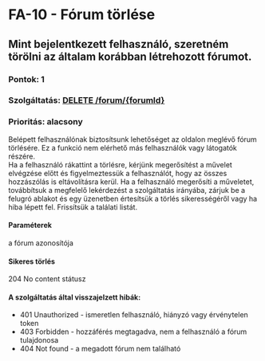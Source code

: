 # FA-10 - Fórum törlése

## Mint bejelentkezett felhasználó, szeretném törölni az általam korábban létrehozott fórumot.

### Pontok: 1
### Szolgáltatás: [DELETE /forum/{forumId}](http://localhost:5000/api-doc#/Forum/ForumController_deleteForum)
### Prioritás: alacsony

Belépett felhasználónak biztosítsunk lehetőséget az oldalon meglévő fórum törlésére. Ez a funkció nem elérhető más felhasználók vagy látogatók részére.  
Ha a felhasználó rákattint a törlésre, kérjünk megerősítést a művelet elvégzése előtt és figyelmeztessük a felhasználót, hogy az összes hozzászólás is eltávolításra kerül. Ha a felhasználó megerősíti a műveletet, továbbítsuk a megfelelő lekérdezést a szolgáltatás irányába, zárjuk be a felugró ablakot és egy üzenetben értesítsük a törlés sikerességéről vagy ha hiba lépett fel. Frissítsük a találati listát.  

#### Paraméterek
a fórum azonosítója

#### Sikeres törlés
204 No content státusz

#### A szolgáltatás által visszajelzett hibák:
- 401 Unauthorized - ismeretlen felhasználó, hiányzó vagy érvénytelen token
- 403 Forbidden - hozzáférés megtagadva, nem a felhasználó a fórum tulajdonosa
- 404 Not found - a megadott fórum nem található
